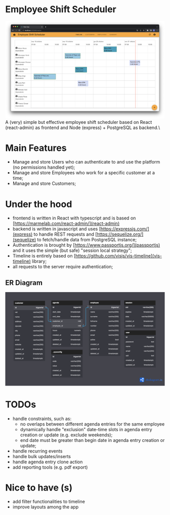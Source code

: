 # Employee Shift Scheduler
![Home screen](docs/images/home.png?raw=true "Home screen")
A (very) simple but effective employee shift scheduler based on React (react-admin) as frontend and Node (express) + PostgreSQL as backend.\\

# Main Features
- Manage and store Users who can authenticate to and use the platform (no permissions handled yet);
- Manage and store Employees who work for a specific customer at a time;
- Manage and store Customers;

# Under the hood
- frontend is written in React with typescript and is based on [https://marmelab.com/react-admin/](react-admin)
- backend is written in javascript and uses [https://expressjs.com/](express) to handle REST requests and [https://sequelize.org/](sequelize) to fetch/handle data from PostgreSQL instance;
- Authentication is brought by [https://www.passportjs.org/](passportjs) and it uses the simple (but safe) "session local strategy";
- Timeline is entirely based on [https://github.com/visjs/vis-timeline](vis-timeline) library;
- all requests to the server require authentication;

## ER Diagram
![ER diagram](docs/images/er.png?raw=true "Entity-Relationship Diagram")

# TODOs
- handle constraints, such as:
  - no overlaps between different agenda entries for the same employee
  - dynamically handle "exclusion" date-time slots in agenda entry creation or update (e.g. exclude weekends);
  - end date must be greater than begin date in agenda entry creation or update;
- handle recurring events
- handle bulk updates/inserts
- handle agenda entry clone action
- add reporting tools (e.g. pdf export)

# Nice to have (s)
- add filter functionalities to timeline
- improve layouts among the app